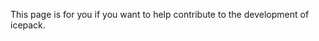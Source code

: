 <!--
.. title: developers
.. slug: developers
.. date: 2020-09-05 16:02:59 UTC-07:00
.. tags: 
.. category: 
.. link: 
.. description: 
.. type: text
-->

This page is for you if you want to help contribute to the development of icepack.
